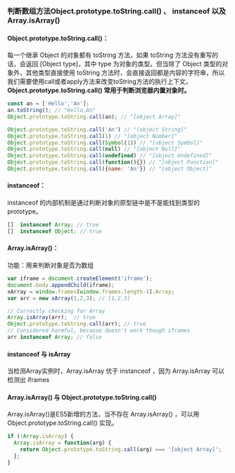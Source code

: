 ### 判断数组方法Object.prototype.toString.call() 、 instanceof 以及 Array.isArray()
#### Object.prototype.toString.call()：
每一个继承 Object 的对象都有 toString 方法，如果 toString 方法没有重写的话，会返回 [Object type]，其中 type 为对象的类型。但当除了 Object 类型的对象外，其他类型直接使用 toString 方法时，会直接返回都是内容的字符串，所以我们需要使用call或者apply方法来改变toString方法的执行上下文。
**Object.prototype.toString.call() 常用于判断浏览器内置对象时。**
```javascript
const an = ['Hello','An'];
an.toString(); // "Hello,An"
Object.prototype.toString.call(an); // "[object Array]"

Object.prototype.toString.call('An') // "[object String]"
Object.prototype.toString.call(1) // "[object Number]"
Object.prototype.toString.call(Symbol(1)) // "[object Symbol]"
Object.prototype.toString.call(null) // "[object Null]"
Object.prototype.toString.call(undefined) // "[object Undefined]"
Object.prototype.toString.call(function(){}) // "[object Function]"
Object.prototype.toString.call({name: 'An'}) // "[object Object]"
```
#### instanceof：
instanceof  的内部机制是通过判断对象的原型链中是不是能找到类型的 prototype。
```javascript
[]  instanceof Array; // true
[]  instanceof Object; // true
```
#### Array.isArray()：
功能：用来判断对象是否为数组
```javascript
var iframe = document.createElement('iframe');
document.body.appendChild(iframe);
xArray = window.frames[window.frames.length-1].Array;
var arr = new xArray(1,2,3); // [1,2,3]

// Correctly checking for Array
Array.isArray(arr);  // true
Object.prototype.toString.call(arr); // true
// Considered harmful, because doesn't work though iframes
arr instanceof Array; // false
```
#### instanceof 与 isArray
当检测Array实例时，Array.isArray 优于 instanceof ，因为 Array.isArray 可以检测出 iframes
#### Array.isArray() 与 Object.prototype.toString.call()
Array.isArray()是ES5新增的方法，当不存在 Array.isArray() ，可以用 Object.prototype.toString.call() 实现。
```javascript
if (!Array.isArray) {
  Array.isArray = function(arg) {
    return Object.prototype.toString.call(arg) === '[object Array]';
  };
}
```